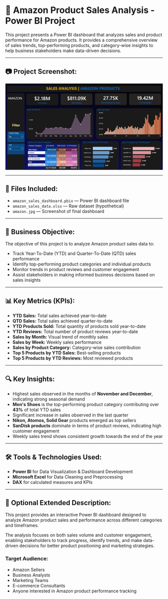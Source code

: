 # 🛒 Amazon Product Sales Analysis - Power BI Project

This project presents a Power BI dashboard that analyzes sales and product performance for Amazon products. It provides a comprehensive overview of sales trends, top-performing products, and category-wise insights to help business stakeholders make data-driven decisions.

---

## 📷 Project Screenshot:

![Amazon Sales Dashboard](amazon.jpg)

---

## 📂 Files Included:

- `amazon_sales_dashboard.pbix` — Power BI dashboard file  
- `amazon_sales_data.xlsx` — Raw dataset (hypothetical)  
- `amazon.jpg` — Screenshot of final dashboard  

---

## 🎯 Business Objective:

The objective of this project is to analyze Amazon product sales data to:

- Track Year-To-Date (YTD) and Quarter-To-Date (QTD) sales performance  
- Identify top-performing product categories and individual products  
- Monitor trends in product reviews and customer engagement  
- Assist stakeholders in making informed business decisions based on sales insights  

---

## 📊 Key Metrics (KPIs):

- **YTD Sales:** Total sales achieved year-to-date  
- **QTD Sales:** Total sales achieved quarter-to-date  
- **YTD Products Sold:** Total quantity of products sold year-to-date  
- **YTD Reviews:** Total number of product reviews year-to-date  
- **Sales by Month:** Visual trend of monthly sales  
- **Sales by Week:** Weekly sales performance  
- **Sales by Product Category:** Category-wise sales contribution  
- **Top 5 Products by YTD Sales:** Best-selling products  
- **Top 5 Products by YTD Reviews:** Most reviewed products  

---

## 🔍 Key Insights:

- Highest sales observed in the months of **November and December**, indicating strong seasonal demand  
- **Men's Shoes** is the top-performing product category contributing over **43%** of total YTD sales  
- Significant increase in sales observed in the last quarter  
- **Nikon, Atomos, Solid Gear** products emerged as top sellers  
- **SanDisk products** dominate in terms of product reviews, indicating high customer engagement  
- Weekly sales trend shows consistent growth towards the end of the year  

---

## 🛠️ Tools & Technologies Used:

- **Power BI** for Data Visualization & Dashboard Development  
- **Microsoft Excel** for Data Cleaning and Preprocessing  
- **DAX** for calculated measures and KPIs  

---

## 📝 Optional Extended Description:

This project provides an interactive Power BI dashboard designed to analyze Amazon product sales and performance across different categories and timeframes. 

The analysis focuses on both sales volume and customer engagement, enabling stakeholders to track progress, identify trends, and make data-driven decisions for better product positioning and marketing strategies.

### Target Audience:

- Amazon Sellers  
- Business Analysts  
- Marketing Teams  
- E-commerce Consultants  
- Anyone interested in Amazon product performance tracking  




